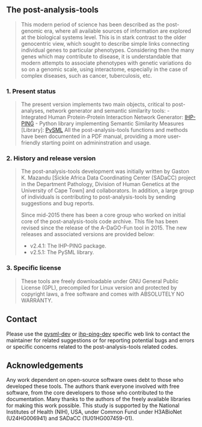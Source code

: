 ## The post-analysis-tools
>
> This modern period of science has been described as the post-genomic era, where all available sources of information are explored at the biological systems level. This is in stark contrast to the older genocentric view, which sought to describe simple links connecting individual genes to particular phenotypes. Considering then the many genes which may contribute to disease, it is understandable that modern attempts to associate phenotypes with genetic variations do so on a genomic scale, using interactome, especially in the case of complex diseases, such as cancer, tuberculosis, etc.

### 1. Present status

> The present version implements two main objects, critical to post-analyses, network generator and semantic similarity tools:
    - Integrated Human Protein-Protein Interaction Network Generator: [IHP-PING](post-analysis-tools/ihp-ping-dev) 
    - Python library implementing Semantic Similarity Measures \[Library\]: [PySML](post-analysis-tools/pysml-dev)
> All the post-analysis-tools functions and methods have been documented in a PDF manual, providing a more user-friendly starting point on admininstration and usage.

### 2. History and release version

> The post-analysis-tools development was initially written by Gaston K. Mazandu \[Sickle Africa Data Coordinating Center (SADaCC) project in the Department Pathology, Division of Human Genetics at the University of Cape Town\] and collaborators. In addition, a large group of individuals is contributing to post-analysis-tools by sending suggestions and bug reports.
>
> Since mid-2015 there has been a core group who worked on initial core of the post-analysis-tools code archive. This file has been revised since the release of the A-DaGO-Fun tool in 2015. The new releases and associated versions are provided below:
>- v2.4.1: The IHP-PING package.
>- v2.5.1: The PySML library.


### 3. Specific license
>These tools are freely downloadable under GNU General Public License (GPL), precompiled for Linux version and protected by copyright laws, a free software and comes with ABSOLUTELY NO WARRANTY.
>

## Contact
Please use the [pysml-dev](http://web.cbio.uct.ac.za/ITGOM/post-analysis-tools/mysml-dev/) or [ihp-ping-dev](http://web.cbio.uct.ac.za/ITGOM/post-analysis-tools/ihp-ping-dev/) specific web link to contact the maintainer for related suggestions or for reporting potential bugs and errors or specific concerns related to the post-analysis-tools related codes. 

## Acknowledgements
Any work dependent on open-source software owes debt to those who developed these tools. The authors thank everyone involved with free software, from the core developers to those who contributed to the documentation. Many thanks to the authors of the freely available libraries for making this work possible. This study is supported by the National Institutes of Health (NIH), USA, under Common Fund under H3ABioNet (U24HG006941) and SADaCC (1U01HG007459-01).
